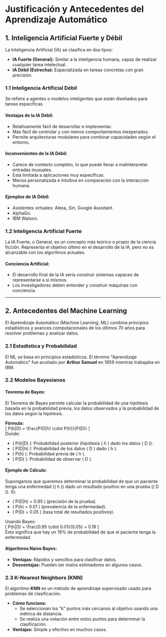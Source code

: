 # Justificación y Antecedentes del Aprendizaje Automático

## 1. Inteligencia Artificial Fuerte y Débil

La Inteligencia Artificial (IA) se clasifica en dos tipos:  
- **IA Fuerte (General):** Similar a la inteligencia humana, capaz de realizar cualquier tarea intelectual.  
- **IA Débil (Estrecha):** Especializada en tareas concretas con gran precisión.

### 1.1 Inteligencia Artificial Débil

Se refiere a agentes o modelos inteligentes que están diseñados para tareas específicas.

#### Ventajas de la IA Débil:
- Relativamente fácil de desarrollar e implementar.
- Más fácil de controlar y con menos comportamientos inesperados.
- Permite arquitecturas modulares para combinar capacidades según el entorno.

#### Inconvenientes de la IA Débil:
- Carece de contexto completo, lo que puede llevar a malinterpretar entradas inusuales.
- Está limitada a aplicaciones muy específicas.
- Menos personalizada e intuitiva en comparación con la interacción humana.

#### Ejemplos de IA Débil:
- Asistentes virtuales: Alexa, Siri, Google Assistant.
- AlphaGo.
- IBM Watson.

### 1.2 Inteligencia Artificial Fuerte

La IA Fuerte, o General, es un concepto más teórico o propio de la ciencia ficción. Representa el objetivo último en el desarrollo de la IA, pero no es alcanzable con los algoritmos actuales.

#### Conciencia Artificial:
- El desarrollo final de la IA sería construir sistemas capaces de representarse a sí mismos.
- Los investigadores deben entender y construir máquinas con conciencia.

---

## 2. Antecedentes del Machine Learning

El Aprendizaje Automático (Machine Learning, ML) combina principios estadísticos y avances computacionales de los últimos 70 años para resolver problemas y analizar datos.

### 2.1 Estadística y Probabilidad

El ML se basa en principios estadísticos. El término "Aprendizaje Automático" fue acuñado por **Arthur Samuel** en 1959 mientras trabajaba en IBM.

### 2.2 Modelos Bayesianos

#### Teorema de Bayes:
El Teorema de Bayes permite calcular la probabilidad de una hipótesis basada en la probabilidad previa, los datos observados y la probabilidad de los datos según la hipótesis.

**Fórmula:**  
\[ P(h|D) = \frac{P(D|h) \cdot P(h)}{P(D)} \]  
Donde:  
- \( P(h|D) \): Probabilidad posterior (hipótesis \( h \) dado los datos \( D \)).  
- \( P(D|h) \): Probabilidad de los datos \( D \) dado \( h \).  
- \( P(h) \): Probabilidad previa de \( h \).  
- \( P(D) \): Probabilidad de observar \( D \).

#### Ejemplo de Cálculo:
Supongamos que queremos determinar la probabilidad de que un paciente tenga una enfermedad (\( h \)) dado un resultado positivo en una prueba (\( D \)). Si:  
- \( P(D|h) = 0.95 \) (precisión de la prueba).  
- \( P(h) = 0.01 \) (prevalencia de la enfermedad).  
- \( P(D) = 0.05 \) (tasa total de resultados positivos).  

Usando Bayes:  
\[ P(h|D) = \frac{0.95 \cdot 0.01}{0.05} = 0.19 \]  
Esto significa que hay un 19% de probabilidad de que el paciente tenga la enfermedad.

#### Algoritmos Naive Bayes:
- **Ventajas:** Rápidos y sencillos para clasificar datos.  
- **Desventajas:** Pueden ser malos estimadores en algunos casos.

### 2.3 K-Nearest Neighbors (KNN)

El algoritmo **KNN** es un método de aprendizaje supervisado usado para problemas de clasificación.

- **Cómo funciona:**  
  - Se seleccionan los “k” puntos más cercanos al objetivo usando una métrica de distancia.  
  - Se realiza una votación entre estos puntos para determinar la clasificación.  
- **Ventajas:** Simple y efectivo en muchos casos.

